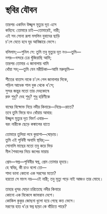 # স্থবির যৌবন

তারপর একদিন উজ্জ্বল মৃত্যুর দূত এসে  
কহিবে: তোমারে চাই—তোমারেই, নারী;  
এই সব সোনা রূপা মসলিন যুবাদের ছাড়ি  
চ'লে যেতে হবে দূর আবিষ্কারে ভেসে।

বলিলাম;—শুনিল সে: তুমি তবু মৃত্যুর দূত নও—তুমি—  
নগর—বন্দরে ঢের খুঁজিয়াছি আমি;  
তারপর তোমার এ জানালায় থামি  
ধোঁয়া সব;—তুমি যেন মরীচিকা—আমি মরুভূমি—

শীতের বাতাস নাকে চ'লে গেল জানালার দিকে,  
পড়িল আধেক শাল বুক থেকে খ'সে;  
সুন্দর জন্তুর মতো তার দেহকোষে  
রক্ত শুধু? দেহ শুধু? শুধু হরিণীকে

বাঘের বিক্ষোভ নিয়ে নদীর কিনারে—নিম্নে—রাতে?  
তবে তুমি ফিরে যাও ধোঁয়ায় আবার:  
উজ্জ্বল মৃত্যুর দূত বিবর্ণ এবার—  
বরং নারীকে ছেড়ে কঙ্কালের হাতে

তোমারে তুলিয়া লবে কুয়াশা—ঘোড়ায়।  
তুমি এই পৃথিবী অনাদি স্থবির;—  
সোনালি মাছের মতো তবু করে ভিড়  
নীল শৈবালের নিচে জলের মায়ায়

প্রেম—স্বপ্ন—পৃথিবীর স্বপ্ন, প্রেম তোমার হৃদয়ে।  
হে স্ববির, কী চাও বলো তো—  
শাদা ডানা কোনো এক সরসের মতো?  
হয়তো সে মাংস নয়—এই নারী; তবু মৃত্যু পড়ে নাই আজও তার মোহে।

তাহার ধূসর ঘোড়া চরিতেছে নদীর কিনারে  
কোনো এক বিকেলে জাফরান দেশে।  
কোকিল কুকুর জোছনা ধুলো হয়ে গেছে কত ভেসে।  
মরণের হাত ধ’রে স্বপ্ন ছাড়া কে বাঁচিতে পারে?

